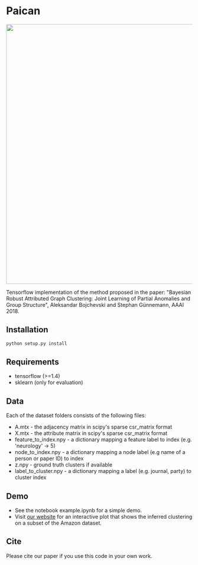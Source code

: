 # Paican
<img src="https://www.in.tum.de/fileadmin/w00bws/daml/paican/paican.png" width="700">

Tensorflow implementation of the method proposed in the paper: "Bayesian Robust Attributed Graph Clustering: Joint Learning of Partial Anomalies and Group Structure", Aleksandar Bojchevski and Stephan Günnemann, AAAI 2018.

## Installation
```bash
python setup.py install
```

## Requirements
* tensorflow (>=1.4)
* sklearn (only for evaluation)

## Data
Each of the dataset folders consists of the following files:

* A.mtx - the adjacency matrix in scipy's sparse csr_matrix format
* X.mtx - the attribute matrix in scipy's sparse csr_matrix format
* feature_to_index.npy - a dictionary mapping a feature label to index (e.g. 'neurology' -> 5)
* node_to_index.npy - a dictionary mapping a node label (e.g name of a person or paper ID) to index
* z.npy - ground truth clusters if available
* label_to_cluster.npy - a dictionary mapping a label (e.g. journal, party) to cluster index

## Demo
* See the notebook example.ipynb for a simple demo.
* Visit [our website](https://www.kdd.in.tum.de/paican) for an interactive plot that shows the inferred clustering on a subset of the Amazon dataset.

## Cite
Please cite our paper if you use this code in your own work.
